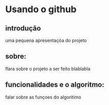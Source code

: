 # Usando o github

## introdução
uma pequena apresentaçõa do projeto

## sobre:
flara sobre o projeto a ser feito blablabla

## funcionalidades e o algoritmo: 
falar sobre as funçoes do algoritimo
